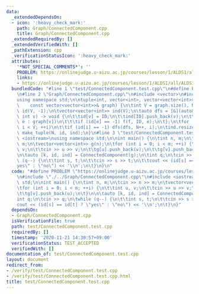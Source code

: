 ```yaml
---
data:
  _extendedDependsOn:
  - icon: ':heavy_check_mark:'
    path: Graph/ConnectedComponent.cpp
    title: Graph/ConnectedComponent.cpp
  _extendedRequiredBy: []
  _extendedVerifiedWith: []
  _pathExtension: cpp
  _verificationStatusIcon: ':heavy_check_mark:'
  attributes:
    '*NOT_SPECIAL_COMMENTS*': ''
    PROBLEM: https://onlinejudge.u-aizu.ac.jp/courses/lesson/1/ALDS1/all/ALDS1_11_D
    links:
    - https://onlinejudge.u-aizu.ac.jp/courses/lesson/1/ALDS1/all/ALDS1_11_D
  bundledCode: "#line 1 \"test/ConnectedComponent.test.cpp\"\n#define PROBLEM \"https://onlinejudge.u-aizu.ac.jp/courses/lesson/1/ALDS1/all/ALDS1_11_D\"\
    \n#line 2 \"Graph/ConnectedComponent.cpp\"\n#include <vector>\n#include <tuple>\n\
    using namespace std;\n\ntuple<int, vector<int>, vector<vector<int>>> ConnectedComponent(\n\
    \    const vector<vector<int>>& graph) {\n\tint V = graph.size(), N = 0;\n\tvector<int>\
    \ id(V, -1);\n\tvector<vector<int>> ind(V);\n\tauto dfs = [&](auto&& f, int ID,\
    \ int v) -> void {\n\t\tid[v] = ID;\n\t\tind[ID].push_back(v);\n\t\tfor (auto\
    \ e : graph[v])\n\t\t\tif (id[e] == -1) f(f, ID, e);\n\t};\n\tfor (int i = 0;\
    \ i < V; ++i)\n\t\tif (id[i] == -1) dfs(dfs, N++, i);\n\tind.resize(N);\n\treturn\
    \ make_tuple(N, id, ind);\n}\n#line 3 \"test/ConnectedComponent.test.cpp\"\n#include\
    \ <iostream>\nusing namespace std;\n\nint main() {\n\tint n, m;\n\tcin >> n >>\
    \ m;\n\tvector<vector<int>> g(n);\n\tfor (int i = 0; i < m; ++i) {\n\t\tint u,\
    \ v;\n\t\tcin >> u >> v;\n\t\tg[u].push_back(v);\n\t\tg[v].push_back(u);\n\t}\n\
    \n\tauto [k, id, ind] = ConnectedComponent(g);\n\tint q;\n\tcin >> q;\n\twhile\
    \ (q--) {\n\t\tint s, t;\n\t\tcin >> s >> t;\n\t\tcout << (id[s] == id[t] ? \"\
    yes\" : \"no\") << '\\n';\n\t}\n}\n"
  code: "#define PROBLEM \"https://onlinejudge.u-aizu.ac.jp/courses/lesson/1/ALDS1/all/ALDS1_11_D\"\
    \n#include \"./../Graph/ConnectedComponent.cpp\"\n#include <iostream>\nusing namespace\
    \ std;\n\nint main() {\n\tint n, m;\n\tcin >> n >> m;\n\tvector<vector<int>> g(n);\n\
    \tfor (int i = 0; i < m; ++i) {\n\t\tint u, v;\n\t\tcin >> u >> v;\n\t\tg[u].push_back(v);\n\
    \t\tg[v].push_back(u);\n\t}\n\n\tauto [k, id, ind] = ConnectedComponent(g);\n\t\
    int q;\n\tcin >> q;\n\twhile (q--) {\n\t\tint s, t;\n\t\tcin >> s >> t;\n\t\t\
    cout << (id[s] == id[t] ? \"yes\" : \"no\") << '\\n';\n\t}\n}"
  dependsOn:
  - Graph/ConnectedComponent.cpp
  isVerificationFile: true
  path: test/ConnectedComponent.test.cpp
  requiredBy: []
  timestamp: '2020-11-21 14:30:57+09:00'
  verificationStatus: TEST_ACCEPTED
  verifiedWith: []
documentation_of: test/ConnectedComponent.test.cpp
layout: document
redirect_from:
- /verify/test/ConnectedComponent.test.cpp
- /verify/test/ConnectedComponent.test.cpp.html
title: test/ConnectedComponent.test.cpp
---
```

